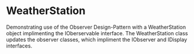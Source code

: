 # WeatherStation
Demonstrating use of the Observer Design-Pattern with a WeatherStation object implimenting the IOberservable interface.  The WeatherStation class updates the observer classes, which impliment the IObserver  and IDisplay interfaces.
